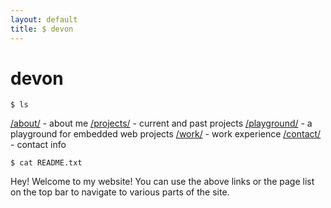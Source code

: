 ```yaml
---
layout: default
title: $ devon
---
```


# devon

```
$ ls 
```
[/about/](/about/) - about me
[/projects/](/projects/) - current and past projects
[/playground/](/playground/) - a playground for embedded web projects
[/work/](/work/) - work experience
[/contact/](/contact/) - contact info


```
$ cat README.txt
```
Hey! Welcome to my website!
You can use the above links or the page list on the top bar to navigate to various parts of the site.
